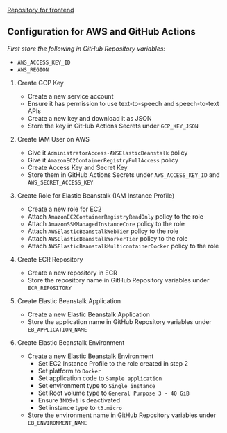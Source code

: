 [Repository for frontend](https://github.com/CharlieAIO/Cloud-Conversational-AI-webapp)

## Configuration for AWS and GitHub Actions

*First store the following in GitHub Repository variables:*
  - `AWS_ACCESS_KEY_ID`
  - `AWS_REGION`

1. Create GCP Key
   - Create a new service account
   - Ensure it has permission to use text-to-speech and speech-to-text APIs
   - Create a new key and download it as JSON
   - Store the key in GitHub Actions Secrets under `GCP_KEY_JSON`

2. Create IAM User on AWS
   - Give it `AdministratorAccess-AWSElasticBeanstalk` policy
   - Give it `AmazonEC2ContainerRegistryFullAccess` policy
   - Create Access Key and Secret Key
   - Store them in GitHub Actions Secrets under `AWS_ACCESS_KEY_ID` and `AWS_SECRET_ACCESS_KEY`

3. Create Role for Elastic Beanstalk (IAM Instance Profile)
    - Create a new role for EC2
    - Attach `AmazonEC2ContainerRegistryReadOnly` policy to the role
    - Attach `AmazonSSMManagedInstanceCore` policy to the role
    - Attach `AWSElasticBeanstalkWebTier` policy to the role
    - Attach `AWSElasticBeanstalkWorkerTier` policy to the role
    - Attach `AWSElasticBeanstalkMulticontainerDocker` policy to the role

4. Create ECR Repository
    - Create a new repository in ECR
    - Store the repository name in GitHub Repository variables under `ECR_REPOSITORY`

5. Create Elastic Beanstalk Application
    - Create a new Elastic Beanstalk Application
    - Store the application name in GitHub Repository variables under `EB_APPLICATION_NAME`

6. Create Elastic Beanstalk Environment
    - Create a new Elastic Beanstalk Environment
      - Set EC2 Instance Profile to the role created in step 2
      - Set platform to `Docker`
      - Set application code to `Sample application`
      - Set environment type to `Single instance`
      - Set Root volume type to `General Purpose 3 - 40 GiB`
      - Ensure `IMDSv1` is deactivated
      - Set instance type to `t3.micro`
    - Store the environment name in GitHub Repository variables under `EB_ENVIRONMENT_NAME`
